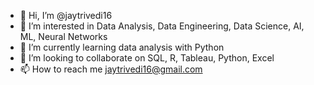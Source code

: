 - 👋 Hi, I’m @jaytrivedi16
- 👀 I’m interested in Data Analysis, Data Engineering, Data Science, AI, ML, Neural Networks
- 🌱 I’m currently learning data analysis with Python
- 💞️ I’m looking to collaborate on SQL, R, Tableau, Python, Excel
- 📫 How to reach me jaytrivedi16@gmail.com

<!---
jaytrivedi16/jaytrivedi16 is a ✨ special ✨ repository because its `README.md` (this file) appears on your GitHub profile.
You can click the Preview link to take a look at your changes.
--->
